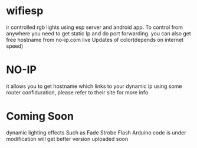 # wifiesp
ir controlled rgb lights using esp server and android app.
To control from anywhere you need to get static Ip and do port forwarding.
you can also get free hostname from no-ip.com
live Updates of color(depends on internet speed)
# NO-IP
it allows you to get hostname which links to your dynamic ip using some router confiduration, please refer to their site for more info
# Coming Soon
dynamic lighting effects Such as Fade Strobe Flash
Arduino code is under modification will get better version uploaded soon
